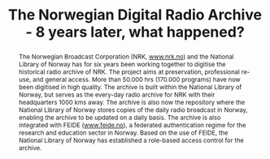---
abstract: The Norwegian Broadcast Corporation (NRK, www.nrk.no) and the National Library
  of Norway has for six years been working together to digitise the historical radio
  archive of NRK. The project aims at preservation, professional re-use, and general
  access. More than 50.000 hrs (170.000 programs) have now been digitised in high
  quality. The archive is built within the National Library of Norway, but serves
  as the every-day radio archive for NRK with their headquarters 1000 kms away. The
  archive is also now the repository where the National Library of Norway stores copies
  of the daily radio broadcast in Norway, enabling the archive to be updated on a
  daily basis. The archive is also integrated with FEIDE (www.feide.no), a federated
  authentication regime for the research and education sector in Norway. Based on
  the use of FEIDE, the National Library of Norway has established a role-based access
  control for the archive.
creators:
- Brygfjeld, Svein Arne
date: null
document_url: https://services.phaidra.univie.ac.at/api/object/o:294546/download
grand_parent: iPRES
institutions: []
keywords:
- ithaca
landing_page_url: https://phaidra.univie.ac.at/o:294546
language: eng
layout: publication
license: CC BY-SA 3.0 AT
notes_url: null
parent: iPRES 2006
publication_type: presentation
size: 1730422
slides_url: null
source_name: iPRES
stream_url: null
title: The Norwegian Digital Radio Archive - 8 years later, what happened?
year: 2006
---